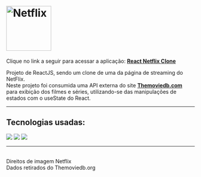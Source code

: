 <h1 align="left">
<br>
    <img 
        src="https://upload.wikimedia.org/wikipedia/commons/thumb/0/08/Netflix_2015_logo.svg/2560px-Netflix_2015_logo.svg.png" 
        alt="Netflix" 
        width="120"
    />
<br>
</h1>

<p align="left">
    Clique no link a seguir para acessar a aplicação: 
    <strong><a href="https://react-netflix-clone-wheat.vercel.app/" target="_blank">React Netflix Clone</a></strong>
</p>

<p align="left">
   Projeto de ReactJS, sendo um clone de uma da página de streaming do NetFlix.<br />
    Neste projeto foi consumida uma API externa do site <strong><a href="https://www.themoviedb.org/" target="_blank">Themoviedb.com</a></strong> para exibição dos filmes e séries, utilizando-se das manipulações de estados com o useState do React.
</p>

<hr />

<div align="left">

## Tecnologias usadas:

<img src="https://img.shields.io/badge/React-20232A?style=for-the-badge&logo=react&logoColor=61DAFB"/>
<img src="https://img.shields.io/badge/JavaScript-F7DF1E?style=for-the-badge&logo=javascript&logoColor=black"/>
<img src="https://img.shields.io/badge/CSS3-1572B6?style=for-the-badge&logo=css3&logoColor=white"/>

</div>

<hr />

<div align="left">
<br/>
    Direitos de imagem Netflix<br/>
    Dados retirados do Themoviedb.org
</div>

